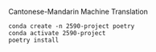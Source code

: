 Cantonese-Mandarin Machine Translation
```
conda create -n 2590-project poetry
conda activate 2590-project
poetry install
```
